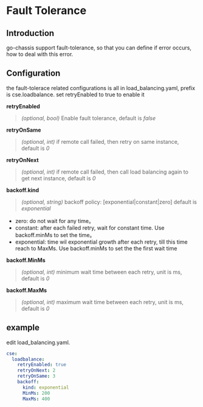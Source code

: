 # Fault Tolerance
## Introduction

go-chassis support fault-tolerance, so that you can define if error occurs, how to deal with this error.

## Configuration

the fault-tolerace related configurations is all in load_balancing.yaml, prefix is cse.loadbalance.
set retryEnabled to true to enable it



**retryEnabled**
> *(optional, bool)* Enable fault tolerance, default is *false*

**retryOnSame**
> *(optional, int)* if remote call failed, then retry on same instance, default is *0*

**retryOnNext**
> *(optional, int)* if remote call failed, then call load balancing again to get next instance, default is *0*

**backoff.kind**
> *(optional, string)* backoff policy: [exponential|constant|zero] default is *exponential*
- zero:  do not wait for any time。
- constant: after each failed retry, wait for constant time. Use backoff.minMs to set the time。
- exponential: time wil exponential growth after each retry, till this time reach to MaxMs. 
Use backoff.minMs to set the the first wait time

**backoff.MinMs**
> *(optional, int)* minimum wait time between each retry, unit is ms, default is *0*

**backoff.MaxMs**
> *(optional, int)* maximum wait time between each retry, unit is ms, default is *0*

## example

edit load_balancing.yaml.

```yaml
cse:
  loadbalance:
    retryEnabled: true
    retryOnNext: 2
    retryOnSame: 3
    backoff:
      kind: exponential
      MinMs: 200
      MaxMs: 400
```



